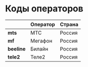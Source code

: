 # Коды операторов

|  | Оператор | Страна |
| :--- | :--- | :--- |
| **mts** | МТС | Россия |
| **mf** | Мегафон | Россия |
| **beeline** | Билайн | Россия |
| **tele2** | Теле2 | Россия |

